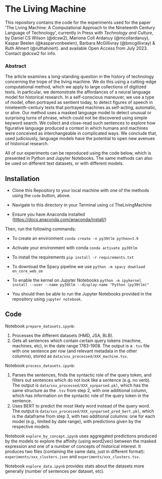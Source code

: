 # The Living Machine

This repository contains the code for the experiments used for the paper 'The Living Machine: A Computational Approach to the Nineteenth Century Language of Technology', currently in Press with _Technology and Culture_, by Daniel CS Wilson (@dcsw2), Mariona Coll Ardanuy (@mcollardanuy), Kaspar Beelen (@kasparvonbeelen), Barbara McGillivray (@bmcgillivray) & Ruth Ahnert (@ruthahnert). and available Open Access from July 2023. Contact @dcsw2 for info.

### Abstract

The article examines a long-standing question in the history of technology concerning the trope of the living machine. We do this using a cutting-edge computational method, which we apply to large collections of digitized texts. In particular, we demonstrate the affordances of a neural language model for historical research. In a self-conscious maneuver, we use a type of model, often portrayed as sentient today, to detect figures of speech in nineteenth-century texts that portrayed machines as self-acting, automatic, or alive. Our method uses a masked language model to detect unusual or surprising turns of phrase, which could not be discovered using simple keyword search. We collect and close-read such sentences to explore how figurative language produced a context in which humans and machines were conceived as interchangeable in complicated ways. We conclude that, used judiciously, language models have the potential to open new avenues of historical research. 

All of our experiments can be reproduced using the code below, which is presented in Python and Jupyter Notebooks. The same methods can also be used on different text datasets, or with different models.

## Installation

- Clone this Repository to your local machine with one of the methods using the `code` button, above.
- Navigate to this directory in your Terminal using `cd` TheLivingMachine

- Ensure you have Anaconda installed (https://docs.anaconda.com/anaconda/install/)

Then, run the following commands:
- To create an environment `conda create -n py39tlm python=3.9`

- Activate your environment with conda
`conda activate py39tlm`

- To install the requirements
 `pip install -r requirements.txt`
 
- To download the Spacy pipeline we use
`python -m spacy download en_core_web_sm`

- To enable the kernel on Jupyter Notebooks
  `python -m ipykernel install --user --name py39tlm --display-name "Python (py39tlm)"`

- You should then be able to run the Jupyter Notebooks provided in the repository using `jupyter notebook`.
 

## Code

Notebook `prepare_datasets.ipynb`:
1. Processes the different datasets (HMD, JSA, BLB).
2. Gets all sentences which contain certain query tokens (machine, machines, etc), in the date range 1783-1908. The output is a `.tsv` file with one sentence per row (and relevant metadata in the other columns), stored as `data/xxx_processed/XXX_machine.tsv`.

Notebook `process_datasets.ipynb`:
1. Parses the sentences, finds the syntactic role of the query token, and filters out sentences which do not look like a sentence (e.g. no verb). The output is `data/xxx_processed/XXX_synparsed.pkl`, which has the same structure as the `.tsv` from step 2, with one additional column, which has information on the syntactic role of the query token in the sentence.
2. Uses BERT to predict the most likely word instead of the query word. The output is `data/xxx_processed/XXX_synparsed_pred_bert.pkl`, which is the dataframe from step 3, with two additional columns: one for each model (e.g., limited by date range), with predictions given by the respective models.

Notebook `explore_by_concept.ipynb` uses aggregated predictions produced by the models to explore the affinity (using word2vec) between the masked expression and one of a number of concepts of historical interest. It produces two files (containing the same data, just in different format): `experiments/xxx_clusters.json` and `experiments/xxx_clusters.tsv`.

Notebook `explore_data.ipynb` provides stats about the datasets more generally (number of sentences per dataset, etc).
